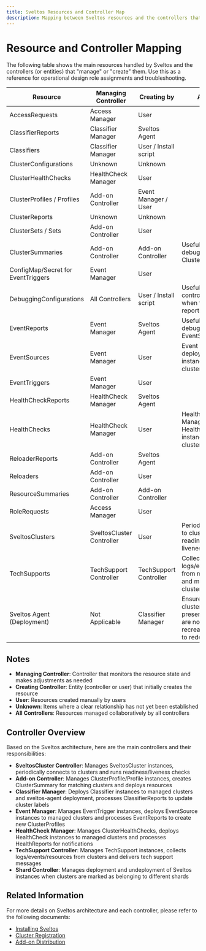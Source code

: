 ```yaml
---
title: Sveltos Resources and Controller Map
description: Mapping between Sveltos resources and the controllers that manage and create them
---
```


# Resource and Controller Mapping

The following table shows the main resources handled by Sveltos and the controllers (or entities) that "manage" or "create" them. Use this as a reference for operational design role assignments and troubleshooting.

|              Resource              |   Managing Controller   |      Creating by      |                                                              Annotation                                                              |
| ---------------------------------- | ----------------------- | --------------------- | ------------------------------------------------------------------------------------------------------------------------------------ |
| AccessRequests                     | Access Manager          | User                  |                                                                                                                                      |
| ClassifierReports                  | Classifier Manager      | Sveltos Agent         |                                                                                                                                      |
| Classifiers                        | Classifier Manager      | User / Install script |                                                                                                                                      |
| ClusterConfigurations              | Unknown                 | Unknown               |                                                                                                                                      |
| ClusterHealthChecks                | HealthCheck Manager     | User                  |                                                                                                                                      |
| ClusterProfiles / Profiles         | Add-on Controller        | Event Manager / User  |                                                                                                                                      |
| ClusterReports                     | Unknown                 | Unknown               |                                                                                                                                      |
| ClusterSets / Sets                 | Add-on Controller        | User                  |                                                                                                                                      |
| ClusterSummaries                   | Add-on Controller        | Add-on Controller      | Useful when debugging ClusterProfiles                                                                                                |
| ConfigMap/Secret for EventTriggers | Event Manager           | User                  |                                                                                                                                      |
| DebuggingConfigurations            | All Controllers         | User / Install script | Useful for adjusting controller log level when filing bug reports                                                                    |
| EventReports                       | Event Manager           | Sveltos Agent         | Useful when debugging EventSources                                                                                                   |
| EventSources                       | Event Manager           | User                  | Event Manager deploys EventSource instances to managed clusters                                                                      |
| EventTriggers                      | Event Manager           | User                  |                                                                                                                                      |
| HealthCheckReports                 | HealthCheck Manager     | Sveltos Agent         |                                                                                                                                      |
| HealthChecks                       | HealthCheck Manager     | User                  | HealthCheck Manager deploys HealthCheck instances to managed clusters                                                                |
| ReloaderReports                    | Add-on Controller        | Sveltos Agent         |                                                                                                                                      |
| Reloaders                          | Add-on Controller        | User                  |                                                                                                                                      |
| ResourceSummaries                  | Add-on Controller        | Add-on Controller      |                                                                                                                                      |
| RoleRequests                       | Access Manager          | User                  |                                                                                                                                      |
| SveltosClusters                    | SveltosCluster Controller | User                | Periodically connects to cluster and runs readiness and liveness checks                                                             |
| TechSupports                       | TechSupport Controller  | TechSupport Controller | Collects logs/events/resources from managed cluster and management cluster                                                          |
| Sveltos Agent (Deployment)         | Not Applicable          | Classifier Manager    | Ensure one agent per cluster. If no agent is present, EventReports are not generated; recreate the Classifier to redeploy the agent. |

## Notes

- **Managing Controller**: Controller that monitors the resource state and makes adjustments as needed
- **Creating Controller**: Entity (controller or user) that initially creates the resource
- **User**: Resources created manually by users
- **Unknown**: Items where a clear relationship has not yet been established
- **All Controllers**: Resources managed collaboratively by all controllers

## Controller Overview

Based on the Sveltos architecture, here are the main controllers and their responsibilities:

- **SveltosCluster Controller**: Manages SveltosCluster instances, periodically connects to clusters and runs readiness/liveness checks
- **Add-on Controller**: Manages ClusterProfile/Profile instances, creates ClusterSummary for matching clusters and deploys resources
- **Classifier Manager**: Deploys Classifier instances to managed clusters and sveltos-agent deployment, processes ClassifierReports to update cluster labels
- **Event Manager**: Manages EventTrigger instances, deploys EventSource instances to managed clusters and processes EventReports to create new ClusterProfiles
- **HealthCheck Manager**: Manages ClusterHealthChecks, deploys HealthCheck instances to managed clusters and processes HealthReports for notifications
- **TechSupport Controller**: Manages TechSupport instances, collects logs/events/resources from clusters and delivers tech support messages
- **Shard Controller**: Manages deployment and undeployment of Sveltos instances when clusters are marked as belonging to different shards

## Related Information

For more details on Sveltos architecture and each controller, please refer to the following documents:

- [Installing Sveltos](../getting_started/install/install.md)
- [Cluster Registration](../register/register-cluster.md)
- [Add-on Distribution](../addons/addons.md)
